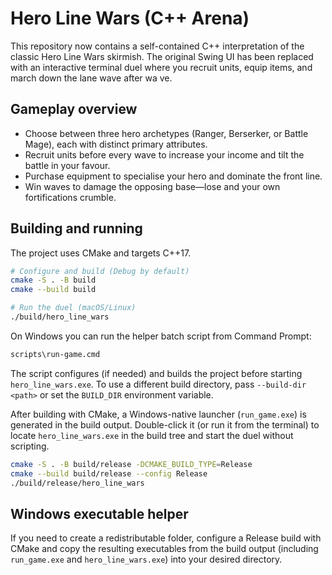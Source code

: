 # Hero Line Wars (C++ Arena)

This repository now contains a self-contained C++ interpretation of the classic Hero Line Wars skirmish. The original Swing UI
has been replaced with an interactive terminal duel where you recruit units, equip items, and march down the lane wave after wa
ve.

## Gameplay overview

- Choose between three hero archetypes (Ranger, Berserker, or Battle Mage), each with distinct primary attributes.
- Recruit units before every wave to increase your income and tilt the battle in your favour.
- Purchase equipment to specialise your hero and dominate the front line.
- Win waves to damage the opposing base—lose and your own fortifications crumble.

## Building and running

The project uses CMake and targets C++17.

```bash
# Configure and build (Debug by default)
cmake -S . -B build
cmake --build build

# Run the duel (macOS/Linux)
./build/hero_line_wars
```

On Windows you can run the helper batch script from Command Prompt:

```cmd
scripts\run-game.cmd
```

The script configures (if needed) and builds the project before starting `hero_line_wars.exe`. To use a different build directory, pass `--build-dir <path>` or set the `BUILD_DIR` environment variable.

After building with CMake, a Windows-native launcher (`run_game.exe`) is generated in the build output. Double-click it (or run it from the terminal) to locate `hero_line_wars.exe` in the build tree and start the duel without scripting.

```bash
cmake -S . -B build/release -DCMAKE_BUILD_TYPE=Release
cmake --build build/release --config Release
./build/release/hero_line_wars
```

## Windows executable helper

If you need to create a redistributable folder, configure a Release build with CMake and copy the resulting executables from the build output (including `run_game.exe` and `hero_line_wars.exe`) into your desired directory.
